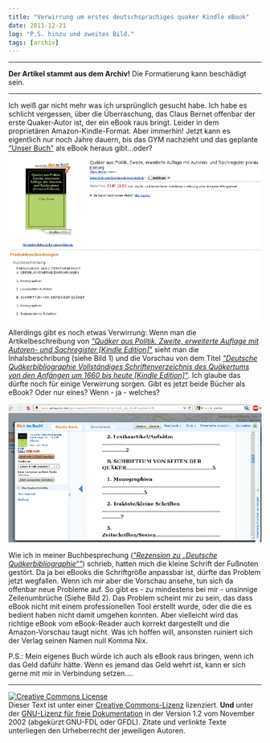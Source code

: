 ```yaml
---
title: "Verwirrung um erstes deutschsprachiges quaker Kindle eBook"
date: 2011-12-21
log: "P.S. hinzu und zweites Bild."
tags: [archiv]
---
```

<hr><b>Der Artikel stammt aus dem Archiv!</b> Die Formatierung kann beschädigt sein.<hr>

Ich wei&szlig; gar nicht mehr was ich urspr&uuml;nglich gesucht habe. Ich habe es schlicht vergessen, &uuml;ber die &Uuml;berraschung, das Claus Bernet offenbar der erste Quaker-Autor ist, der ein eBook raus bringt. Leider in dem propriet&auml;ren Amazon-Kindle-Format. Aber immerhin! Jetzt kann es eigentlich nur noch Jahre dauern, bis das GYM nachzieht und das geplante <a href="http://www.the-independent-friend.de/?q=node/804">&quot;Unser Buch&quot;</a> als eBook heraus gibt...oder?


![cb_buchvorschau_2.png](cb_buchvorschau_2.png)

Allerdings gibt es noch etwas Verwirrung: Wenn man die Artikelbeschreibung von <a href="http://www.amazon.de/Politik-erweiterte-Autoren--Sachregister-ebook/dp/B0062WDWK0/ref=sr_1_1?s=digital-text&amp;ie=UTF8&amp;qid=1324480527&amp;sr=1-1"><i>&quot;Qu&auml;ker aus Politik. Zweite, erweiterte Auflage mit Autoren- und Sachregister [Kindle Edition]</i>&quot;</a> sieht man die Inhalsbeschribung (siehe Bild 1) und die Vorschau von dem Titel <a href="http://www.amazon.de/Qu%C3%A4kerbibliographie-Vollst%C3%A4ndiges-Schriftenverzeichnis-Qu%C3%A4kertums-ebook/dp/B006GODIHQ/ref=sr_1_2?s=digital-text&amp;ie=UTF8&amp;qid=1324480527&amp;sr=1-2"><i>&quot;Deutsche Qu&auml;kerbibliographie Vollst&auml;ndiges Schriftenverzeichnis des Qu&auml;kertums von den Anf&auml;ngen um 1660 bis heute [Kindle Edition]&quot;</i></a>. Ich glaube das d&uuml;rfte noch f&uuml;r einige Verwirrung sorgen. Gibt es jetzt beide B&uuml;cher als eBook? Oder nur eines? Wenn - ja - welches?

![cb_buchvorschau.png](cb_buchvorschau.png)

Wie ich in meiner Buchbesprechung (<a href="http://www.the-independent-friend.de/?q=node/786"><i>&quot;Rezension zu &bdquo;Deutsche Qu&auml;kerbibliographie&ldquo;&quot;</i></a>) schrieb, hatten mich die kleine Schrift der Fu&szlig;noten gest&ouml;rt. Da ja bei eBooks die Schriftgr&ouml;&szlig;e anpassbar ist, d&uuml;rfte das Problem jetzt wegfallen. Wenn ich mir aber die Vorschau ansehe, tun sich da offenbar neue Probleme auf. So gibt es - zu mindestens bei mir - unsinnige Zeilenumbr&uuml;che (Siehe Bild 2). Das Problem scheint mir zu sein, das dass eBook nicht mit einem professionellen Tool erstellt wurde, oder die die es bedient haben nicht damit umgehen konnten. Aber vielleicht wird das richtige eBook vom eBook-Reader auch korrekt dargestellt und die Amazon-Vorschau taugt nicht. Was ich hoffen will, ansonsten ruiniert sich der Verlag seinen Namen null Komma Nix.

P.S.: Mein eigenes Buch w&uuml;rde ich auch als eBook raus bringen, wenn ich das Geld daf&uuml;hr h&auml;tte. Wenn es jemand das Geld wehrt ist, kann er sich gerne mit mir in Verbindung setzen....

<hr />
<a rel="license" href="http://creativecommons.org/licenses/by-sa/3.0/de/"><img alt="Creative Commons License" style="border-width: 0pt;" src="http://i.creativecommons.org/l/by-sa/3.0/de/88x31.png" /></a><br />
Dieser <span xmlns:dc="http://purl.org/dc/elements/1.1/" href="http://purl.org/dc/dcmitype/Text" rel="dc:type">Text</span> ist unter einer <a rel="license" href="http://creativecommons.org/licenses/by-sa/3.0/de/">Creative Commons-Lizenz</a> lizenziert. <b>Und</b> unter der <a href="http://de.wikipedia.org/wiki/GFDL">GNU-Lizenz f&uuml;r freie Dokumentation</a> in der Version 1.2 vom November 2002 (abgek&uuml;rzt GNU-FDL oder GFDL). Zitate und verlinkte Texte unterliegen den Urheberrecht der jeweiligen Autoren.
